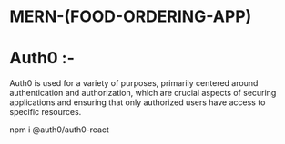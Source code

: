 ﻿# MERN-(FOOD-ORDERING-APP) 


# Auth0 :-

  Auth0 is used for a variety of purposes, primarily centered around authentication and authorization, which are crucial aspects of securing applications and ensuring that only authorized users have access to specific resources.


  npm i @auth0/auth0-react
